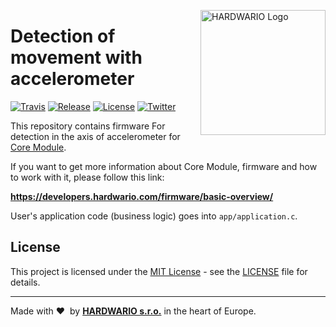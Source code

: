 <a href="https://www.hardwario.com/"><img src="https://www.hardwario.com/ci/assets/hw-logo.svg" width="200" alt="HARDWARIO Logo" align="right"></a>

# Detection of movement with accelerometer

[![Travis](https://img.shields.io/travis/bigclownprojects/bcf-radio-move-detector/master.svg)](https://travis-ci.org/bigclownprojects/bcf-radio-move-detector)
[![Release](https://img.shields.io/github/release/bigclownprojects/bcf-radio-move-detector.svg)](https://github.com/bigclownprojects/bcf-radio-move-detector/releases)
[![License](https://img.shields.io/github/license/bigclownprojects/bcf-radio-move-detector.svg)](https://github.com/bigclownprojects/bcf-radio-move-detector/blob/master/LICENSE)
[![Twitter](https://img.shields.io/twitter/follow/hardwario_en.svg?style=social&label=Follow)](https://twitter.com/hardwario_en)

This repository contains firmware For detection in the axis of accelerometer for [Core Module](https://shop.bigclown.com/core-module).

If you want to get more information about Core Module, firmware and how to work with it, please follow this link:

**https://developers.hardwario.com/firmware/basic-overview/**

User's application code (business logic) goes into `app/application.c`.

## License

This project is licensed under the [MIT License](https://opensource.org/licenses/MIT/) - see the [LICENSE](LICENSE) file for details.

---

Made with &#x2764;&nbsp; by [**HARDWARIO s.r.o.**](https://www.hardwario.com/) in the heart of Europe.
